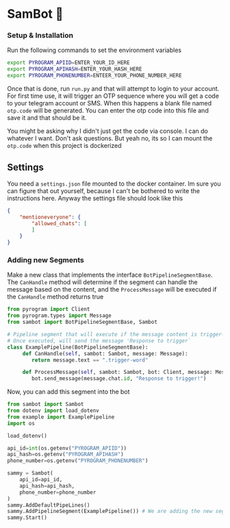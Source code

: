 # SamBot 🤖

### Setup & Installation
Run the following commands to set the environment variables
```bash
export PYROGRAM_APIID=ENTER_YOUR_ID_HERE
export PYROGRAM_APIHASH=ENTER_YOUR_HASH_HERE
export PYROGRAM_PHONENUMBER=ENTEER_YOUR_PHONE_NUMBER_HERE
```

Once that is done, run `run.py` and that will attempt to login to your account. For first time use, it will trigger an OTP sequence where you will get a code to your telegram account or SMS. When this happens a blank file named `otp.code` will be generated. You can enter the otp code into this file and save it and that should be it.

You might be asking why I didn't just get the code via console. I can do whatever I want. Don't ask questions. But yeah no, its so I can mount the `otp.code` when this project is dockerized

## Settings
You need a `settings.json` file mounted to the docker container. Im sure you can figure that out yourself, because I can't be bothered to write the instructions here. Anyway the settings file should look like this

```json
{
    "mentioneveryone": {
        "allowed_chats": [
        ]
    }
}
```

### Adding new Segments

Make a new class that implements the interface `BotPipelineSegmentBase`. The `CanHandle` method will determine if the segment can handle the message based on the content, and the `ProcessMessage` will be executed if the `CanHandle` method returns true
```python
from pyrogram import Client
from pyrogram.types import Message
from sambot import BotPipelineSegmentBase, Sambot

# Pipeline segment that will execute if the message content is trigger-word
# Once executed, will send the message 'Response to trigger`
class ExamplePipeline(BotPipelineSegmentBase):
     def CanHandle(self, sambot: Sambot, message: Message):
        return message.text == ".trigger-word" 

     def ProcessMessage(self, sambot: Sambot, bot: Client, message: Message):
        bot.send_message(message.chat.id, "Response to trigger!")
```

Now, you can add this segment into the bot

```python
from sambot import Sambot
from dotenv import load_dotenv
from example import ExamplePipeline
import os

load_dotenv()

api_id=int(os.getenv("PYROGRAM_APIID"))
api_hash=os.getenv("PYROGRAM_APIHASH")
phone_number=os.getenv("PYROGRAM_PHONENUMBER")

sammy = Sambot(
    api_id=api_id,
    api_hash=api_hash,
    phone_number=phone_number
)
sammy.AddDefaultPipeLines()
sammy.AddPipelineSegment(ExamplePipeline()) # We are adding the new segment here
sammy.Start()
```
